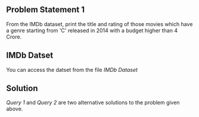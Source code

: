 ## Problem Statement 1
From the IMDb dataset, print the title and rating of those movies which have a genre starting from 'C' released in 2014 with a budget higher than 4 Crore.

## IMDb Datset
You can access the datset from the file <em>IMDb Dataset</em>

## Solution
<em>Query 1</em> and <em>Query 2</em> are two alternative solutions to the problem given above. 
